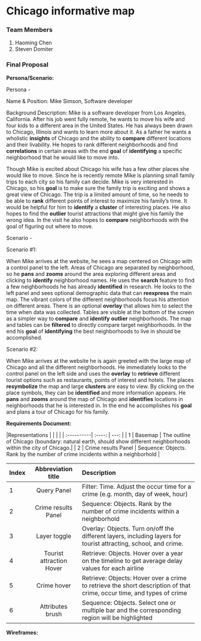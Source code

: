 # Chicago informative map

### Team Members
1. Haoming Chen
2. Steven Domiter

### Final Proposal
**Persona/Scenario:**

Persona - 

Name & Position: Mike Simson, Software developer

Background Description: Mike is a software developer from Los Angeles, California. After his job went fully remote, he wants to move his wife and four kids to a different area in the United States. He has always been drawn to Chicago, Illinois and wants to learn more about it. As a father he wants a wholistic **insights** of Chicago and the ability to **compare** different locations and their livability. He hopes to rank different neighborhoods and find **correlations** in certain areas with the end **goal** of **identifying** a specific neighborhood that he would like to move into.

Though Mike is excited about Chicago his wife has a few other places she would like to move. Since he is recently remote Mike is planning small family trips to each city so his family can decide. Mike is very interested in Chicago, so his **goal** is to make sure the family trip is exciting and shows a great view of Chicago. The trip is a limited amount of time, so he needs to be able to **rank** different points of interest to maximize his family’s time. It would be helpful for him to **identify** a **cluster** of interesting places. He also hopes to find the **outlier** tourist attractions that might give his family the wrong idea. In the visit he also hopes to **compare** neighborhoods with the goal of figuring out where to move.  

Scenario -

Scenario #1:

When Mike arrives at the website, he sees a map centered on Chicago with a control panel to the left. Areas of Chicago are separated by neighborhood, so he **pans** and **zooms** around the area exploring different areas and clicking to **identify** neighborhood names. He uses the **search** feature to find a few neighborhoods he has already **identified** in research. He looks to the left panel and sees optional demographic data that can **reexpress** the main map. The vibrant colors of the different neighborhoods focus his attention on different areas. There is an optional **overlay** that allows him to select the time when data was collected. Tables are visible at the bottom of the screen as a simpler way to **compare** and **identify** **outlier** neighborhoods. The map and tables can be **filtered** to directly compare target neighborhoods. In the end his **goal** of **identifying** the best neighborhoods to live in should be accomplished.   

Scenario #2: 

When Mike arrives at the website he is again greeted with the large map of Chicago and all the different neighborhoods. He immediately looks to the control panel on the left side and uses the **overlay** to **retrieve** different tourist options such as restaurants, points of interest and hotels. The places **resymbolize** the map and large **clusters** are easy to view. By clicking on the place symbols, they can be **identified** and more information appears. He **pans** and **zooms** around the map of Chicago and **identifies** locations in neighborhoods that he is interested in. In the end he accomplishes his **goal** and plans a tour of Chicago for his family. 

**Requirements Document:**

|Representations     |  | |  | 
| :----------|    :----:   |          ---: |
| 1      | Basemap | The outline of Chicago (boundary: natural earth, should show different neighborhoods within the city of Chicago.|
| 2   | Crime results Panel        | Sequence: Objects. Rank by the number of crime incidents within a neighborhold      |


| Index      | Abbreviation title| Description     |
| :---        |    :----:   |          :--- |
| 1      | Query Panel       |  Filter: Time. Adjust the occur time for a crime (e.g. month, day of week, hour)  |
| 2   | Crime results Panel        | Sequence: Objects. Rank by the number of crime incidents within a neighborhold      |
| 3      | Layer toggle       |  Overlay: Objects. Turn on/off the different layers, including layers for tourist attracting, school, and crime. |
| 4   |Tourist attraction Hover        | Retrieve: Objects. Hover over a year on the timeline to get average delay values for each airline      |
| 5     | Crime hover       | Retrieve: Objects: Hover over a crime to retrieve the short description of that crime, occur time, and types of crime |
| 6   | Attributes brush        | Sequence: Objects. Select one or multiple bar and the corresponding region will be highlighted      |

**Wireframes:**






